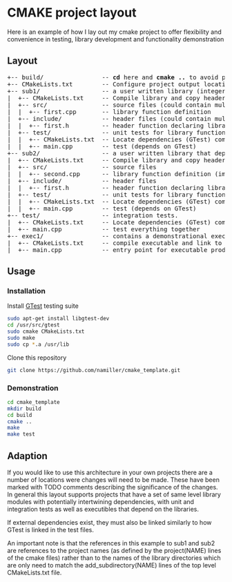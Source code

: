 # CMAKE project layout

Here is an example of how I lay out my cmake project to offer flexibility and convenience in testing, library development and functionality demonstration

## Layout
<pre>
+-- build/                -- <b>cd</b> here and <b>cmake ..</b> to avoid poluting workspace.
+-- CMakeLists.txt        -- Configure project output location variables and load subprojects
+-- sub1/                 -- a user written library (integer addition)
|  +-- CMakeLists.txt     -- Compile library and copy headers to group loc. (also load test subproject)
|  +-- src/               -- source files (could contain multiple files)
|  |  +-- first.cpp       -- library function definition 
|  +-- include/           -- header files (could contain multiple files)
|  |  +-- first.h         -- header function declaring library api
|  +-- test/              -- unit tests for library functionality
|  |  +-- CMakeLists.txt  -- Locate dependencies (GTest) compile and add test
|  |  +-- main.cpp        -- test (depends on GTest)
+-- sub2/                 -- a user written library that depends on sub1 (buggy integer multiplication)
|  +-- CMakeLists.txt     -- Compile library and copy headers to group loc. (also load test subproject and link to sub1)
|  +-- src/               -- source files
|  |  +-- second.cpp      -- library function definition (imports sub1/first.h as expected)
|  +-- include/           -- header files
|  |  +-- first.h         -- header function declaring library api
|  +-- test/              -- unit tests for library functionality (note that one test will fail here)
|  |  +-- CMakeLists.txt  -- Locate dependencies (GTest) compile and add test
|  |  +-- main.cpp        -- test (depends on GTest)
+-- test/                 -- integration tests.
|  +-- CMakeLists.txt     -- Locate dependencies (GTest) compile and link
|  +-- main.cpp           -- test everything together
+-- exec1/                -- contains a demonstrational executable that depends on sub1 and sub2
|  +-- CMakeLists.txt     -- compile executable and link to the library products
|  +-- main.cpp           -- entry point for executable product
</pre>

## Usage
### Installation
Install [GTest](https://github.com/google/googletest) testing suite
```bash
sudo apt-get install libgtest-dev
cd /usr/src/gtest
sudo cmake CMakeLists.txt
sudo make
sudo cp *.a /usr/lib
```
Clone this repository
```bash
git clone https://github.com/namiller/cmake_template.git
```
### Demonstration
```bash
cd cmake_template
mkdir build
cd build
cmake ..
make
make test
```

## Adaption
If you would like to use this architecture in your own projects there are a number of locations were changes will need to be made. These have been marked with TODO comments describing the significance of the changes. In general this layout supports projects that have a set of same level library modules with potentially intertwining dependencies, with unit and integration tests as well as executibles that depend on the libraries.

If external dependencies exist, they must also be linked similarly to how GTest is linked in the test files.

An important note is that the references in this example to sub1 and sub2 are references to the project names (as defined by the project(NAME) lines of the cmake files) rather than to the names of the library directories which are only need to match the add_subdirectory(NAME) lines of the top level CMakeLists.txt file. 
